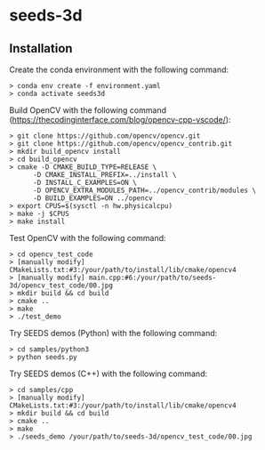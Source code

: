 # seeds-3d


## Installation

Create the conda environment with the following command:
```
> conda env create -f environment.yaml
> conda activate seeds3d
```

Build OpenCV with the following command (https://thecodinginterface.com/blog/opencv-cpp-vscode/):
```
> git clone https://github.com/opencv/opencv.git
> git clone https://github.com/opencv/opencv_contrib.git
> mkdir build_opencv install
> cd build_opencv
> cmake -D CMAKE_BUILD_TYPE=RELEASE \
      -D CMAKE_INSTALL_PREFIX=../install \
      -D INSTALL_C_EXAMPLES=ON \
      -D OPENCV_EXTRA_MODULES_PATH=../opencv_contrib/modules \
      -D BUILD_EXAMPLES=ON ../opencv
> export CPUS=$(sysctl -n hw.physicalcpu)
> make -j $CPUS
> make install
```

Test OpenCV with the following command:
```
> cd opencv_test_code
> [manually modify] CMakeLists.txt:#3:/your/path/to/install/lib/cmake/opencv4
> [manually modify] main.cpp:#6:/your/path/to/seeds-3d/opencv_test_code/00.jpg
> mkdir build && cd build
> cmake ..
> make
> ./test_demo
```

Try SEEDS demos (Python) with the following command:
```
> cd samples/python3
> python seeds.py
```

Try SEEDS demos (C++) with the following command:
```
> cd samples/cpp
> [manually modify] CMakeLists.txt:#3:/your/path/to/install/lib/cmake/opencv4
> mkdir build && cd build
> cmake ..
> make
> ./seeds_demo /your/path/to/seeds-3d/opencv_test_code/00.jpg
```
